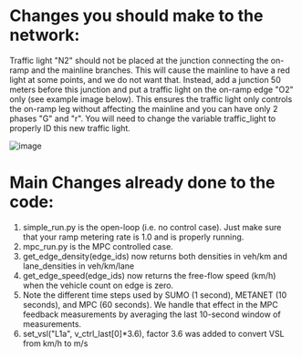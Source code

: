 # Changes you should make to the network:
Traffic light "N2" should not be placed at the junction connecting the on-ramp and the mainline branches. This will cause the mainline to have a red light at some points, and we do not want that.
Instead, add a junction 50 meters before this junction and put a traffic light on the on-ramp edge "O2" only (see example image below). This ensures the traffic light only controls the on-ramp leg without affecting the mainline and you can have only 2 phases "G" and "r". 
You will need to change the variable traffic_light to properly ID this new traffic light.

![image](https://github.com/user-attachments/assets/bfe846a0-1d36-4f8f-85d6-0c14677ce797)


# Main Changes already done to the code:
1. simple_run.py is the open-loop (i.e. no control case). Just make sure that your ramp metering rate is 1.0 and is properly running.
2. mpc_run.py is the MPC controlled case.
3. get_edge_density(edge_ids) now returns both densities in veh/km and lane_densities in veh/km/lane
4. get_edge_speed(edge_ids) now returns the free-flow speed (km/h) when the vehicle count on edge is zero.
5. Note the different time steps used by SUMO (1 second), METANET (10 seconds), and MPC (60 seconds). We handle that effect in the MPC feedback measurements by averaging the last 10-second window of measurements.
6. set_vsl("L1a", v_ctrl_last[0]*3.6), factor 3.6 was added to convert VSL from km/h to m/s
